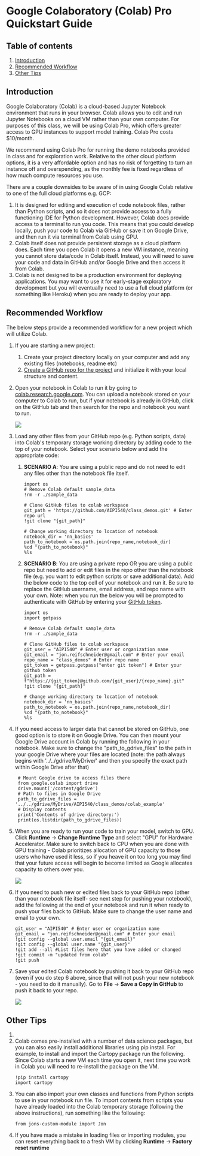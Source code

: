 # Google Colaboratory (Colab) Pro Quickstart Guide

## Table of contents

1. [Introduction](#introduction)
2. [Recommended Workflow](#recommended-workflow)
3. [Other Tips](#other-tips)

## Introduction

Google Colaboratory (Colab) is a cloud-based Jupyter Notebook environment that runs in your browser.  Colab allows you to edit and run Jupyter Notebooks on a cloud VM rather than your own computer.  For purposes of this class, we will be using Colab Pro, which offers greater access to GPU instances to support model training.  Colab Pro costs $10/month.  

We recommend using Colab Pro for running the demo notebooks provided in class and for exploration work.  Relative to the other cloud platform options, it is a very affordable option and has no risk of forgetting to turn an instance off and overspending, as the monthly fee is fixed regardless of how much compute resources you use.

There are a couple downsides to be aware of in using Google Colab relative to one of the full cloud platforms e.g. GCP:  
1) It is designed for editing and execution of code notebook files, rather than Python scripts, and so it does not provide access to a fully functioning IDE for Python development.  However, Colab does provide access to a terminal to run you code.  This means that you could develop locally, push your code to Colab via GitHub or save it on Google Drive, and then run it via terminal from Colab using GPU.
2) Colab itself does not provide persistent storage as a cloud platform does.  Each time you open Colab it opens a new VM instance, meaning you cannot store data/code in Colab itself.  Instead, you will need to save your code and data in GitHub and/or Google Drive and then access it from Colab.  
3) Colab is not designed to be a production environment for deploying applications.  You may want to use it for early-stage exploratory development but you will eventually need to use a full cloud platform (or something like Heroku) when you are ready to deploy your app.

## Recommended Workflow
The below steps provide a recommended workflow for a new project which will utilize Colab.

1) If you are starting a new project:
    1) Create your project directory locally on your computer and add any existing files (notebooks, readme etc)
    2) [Create a GitHub repo for the project](https://docs.github.com/en/github/importing-your-projects-to-github/importing-source-code-to-github/adding-an-existing-project-to-github-using-the-command-line#adding-a-project-to-github-without-github-cli) and initialize it with your local structure and content. 
2) Open your notebook in Colab to run it by going to [colab.research.google.com](colab.research.google.com).  You can upload a notebook stored on your computer to Colab to run, but if your notebook is already in GitHub, click on the GitHub tab and then search for the repo and notebook you want to run.

    ![](.img/colab_openrepo.png)

3) Load any other files from your GitHub repo (e.g. Python scripts, data) into Colab's temporary storage working directory by adding code to the top of your notebook.  Select your scenario below and add the appropriate code:

    1) **SCENARIO A**: You are using a public repo and do not need to edit any files other than the notebook file itself.  

        ```
        import os
        # Remove Colab default sample_data
        !rm -r ./sample_data

        # Clone GitHub files to colab workspace
        git_path = 'https://github.com/AIPI540/class_demos.git' # Enter repo url
        !git clone "{git_path}"

        # Change working directory to location of notebook
        notebook_dir = 'nn_basics'
        path_to_notebook = os.path.join(repo_name,notebook_dir)
        %cd "{path_to_notebook}"
        %ls
        ```


    2) **SCENARIO B**: You are using a private repo OR you are using a public repo but need to add or edit files in the repo other than the notebook file (e.g. you want to edit python scripts or save additional data).  Add the below code to the top cell of your notebook and run it.  Be sure to replace the GitHub username, email address, and repo name with your own.  Note: when you run the below you will be prompted to authenticate with GitHub by entering your [GitHub token](https://docs.github.com/en/authentication/keeping-your-account-and-data-secure/creating-a-personal-access-token).

        ```
        import os
        import getpass

        # Remove Colab default sample_data
        !rm -r ./sample_data

        # Clone GitHub files to colab workspace
        git_user = "AIPI540" # Enter user or organization name
        git_email = "jon.reifschneider@gmail.com" # Enter your email
        repo_name = "class_demos" # Enter repo name
        git_token = getpass.getpass("enter git token") # Enter your github token 
        git_path = f"https://{git_token}@github.com/{git_user}/{repo_name}.git"
        !git clone "{git_path}"

        # Change working directory to location of notebook
        notebook_dir = 'nn_basics'
        path_to_notebook = os.path.join(repo_name,notebook_dir)
        %cd "{path_to_notebook}"
        %ls
        ```

4) If you need access to larger data that cannot be stored on GitHub, one good option is to store it on Google Drive.  You can then mount your Google Drive account in Colab by running the following in your notebook.  Make sure to change the "path_to_gdrive_files" to the path in your google Drive where your files are located (note: the path always begins with '../../gdrive/MyDrive/' and then you specify the exact path within Google Drive after that)

        # Mount Google drive to access files there
        from google.colab import drive
        drive.mount('/content/gdrive')
        # Path to files in Google Drive
        path_to_gdrive_files = '../../gdrive/MyDrive/AIPI540/class_demos/colab_example'
        # Display contents
        print('Contents of gdrive directory:')
        print(os.listdir(path_to_gdrive_files))

5) When you are ready to run your code to train your model, switch to GPU.  Click **Runtime** -> **Change Runtime Type** and select "GPU" for Hardware Accelerator.  Make sure to switch back to CPU when you are done with GPU training - Colab prioritizes allocation of GPU capacity to those users who have used it less, so if you heave it on too long you may find that your future access will begin to become limited as Google allocates capacity to others over you.

    ![](.img/colab_startgpu.png)

6) If you need to push new or edited files back to your GitHub repo (other than your notebook file itself- see next step for pushing your notebook), add the following at the end of your notebook and run it when ready to push your files back to GitHub.  Make sure to change the user name and email to your own.

    ```
    git_user = "AIPI540" # Enter user or organization name
    git_email = "jon.reifschneider@gmail.com" # Enter your email
    !git config --global user.email "{git_email}"
    !git config --global user.name "{git_user}"
    !git add --all #List files here that you have added or changed
    !git commit -m "updated from colab"
    !git push
    ```
7) Save your edited Colab notebook by pushing it back to your GitHub repo (even if you do step 6 above, since that will not push your new notebook - you need to do it manually).  Go to **File** -> **Save a Copy in GitHub** to push it back to your repo.

    ![](.img/colab_pushtogithub.png)

## Other Tips  
1) 
2) Colab comes pre-installed with a number of data science packages, but you can also easily install additional libraries using pip install.  For example, to install and import the Cartopy package run the following.  Since Colab starts a new VM each time you open it, next time you work in Colab you will need to re-install the package on the VM.
    ```
    !pip install cartopy
    import cartopy
    ```
3) You can also import your own classes and functions from Python scripts to use in your notebook run file.  To import contents from scripts you have already loaded into the Colab temporary storage (following the above instructions), run something like the following:
    ```
    from jons-custom-module import Jon
    ```
4) If you have made a mistake in loading files or importing modules, you can reset everything back to a fresh VM by clicking **Runtime** -> **Factory reset runtime**